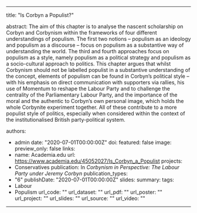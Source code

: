 ---
title: "Is Corbyn a Populist?"

abstract: The aim of this chapter is to analyse the nascent scholarship on Corbyn and Corbynism within the frameworks of four different understandings of populism. The first two notions – populism as an ideology and populism as a discourse – focus on populism as a substantive way of understanding the world. The third and fourth approaches focus on populism as a style, namely populism as a political strategy and populism as a socio-cultural approach to politics. This chapter argues that whilst Corbynism should not be labelled populist in a substantive understanding of the concept, elements of populism can be found in Corbyn’s political style – with his emphasis on direct communication with supporters via rallies, his use of Momentum to reshape the Labour Party and to challenge the centrality of the Parliamentary Labour Party, and the importance of the moral and the authentic to Corbyn’s own personal image, which holds the whole Corbynite experiment together. All of these contribute to a more populist style of politics, especially when considered within the context of the institutionalised British party-political system.

authors:
- admin
date: "2020-07-01T00:00:00Z"
doi: 
featured: false
image:
  preview_only: false
links:
- name: Academia.edu
  url: https://www.academia.edu/45052027/Is_Corbyn_a_Populist
projects:
- Conservatives
publication: In *Corbynism in Perspective: The Labour Party under Jeremy Corbyn*
publication_types:
- "6"
publishDate: "2020-07-01T00:00:00Z"
slides: 
summary:
tags:
- Labour
- Populism
url_code: ""
url_dataset: ""
url_pdf: ""
url_poster: ""
url_project: ""
url_slides: ""
url_source: ""
url_video: ""
------